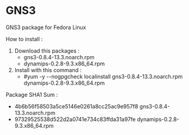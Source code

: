 GNS3
====

GNS3 package for Fedora Linux


How to install :

1. Download this packages :
   - gns3-0.8.4-13.3.noarch.rpm
   - dynamips-0.2.8-9.3.x86_64.rpm
2. Install with this command :
   - #yum -y --nogpgcheck localinstall gns3-0.8.4-13.3.noarch.rpm dynamips-0.2.8-9.3.x86_64.rpm

Package SHA1 Sum :
- 4b6b56f58503a5ce5146e0261a8cc25ac9e957f8  gns3-0.8.4-13.3.noarch.rpm
- 97329525538d522d2a0741e734c83ffda31a97fe  dynamips-0.2.8-9.3.x86_64.rpm
